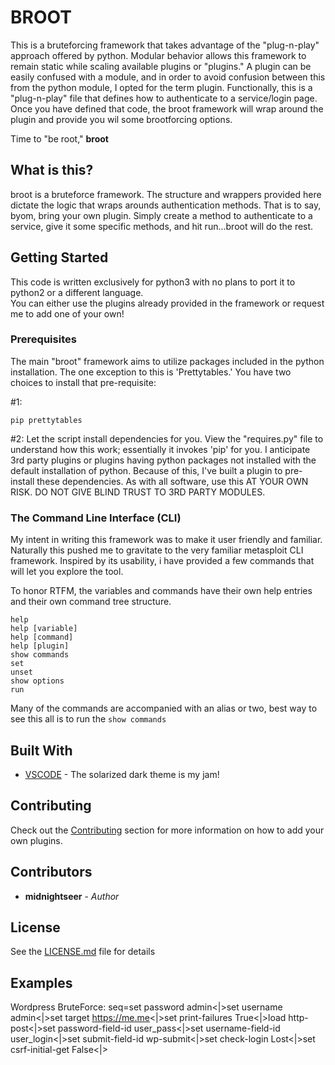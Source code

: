 # BROOT

This is a bruteforcing framework that takes advantage of the "plug-n-play" approach offered by python.  Modular behavior allows this framework to remain static while scaling available plugins or "plugins."  A plugin can be easily confused with a module, and in order to avoid confusion between this from the python module, I opted for the term plugin.  Functionally, this is a "plug-n-play" file that defines how to authenticate to a service/login page.  Once you have defined that code, the broot framework will wrap around the plugin and provide you wil some brootforcing options.

Time to "be root," **broot**

## What is this?

broot is a bruteforce framework.  The structure and wrappers provided here dictate the logic that wraps arounds authentication methods.  That is to say, byom, bring your own plugin.  Simply create a method to authenticate to a service, give it some specific methods, and hit run...broot will do the rest.

## Getting Started

This code is written exclusively for python3 with no plans to port it to python2 or a different language.  
You can either use the plugins already provided in the framework or request me to add one of your own!

### Prerequisites

The main "broot" framework aims to utilize packages included in the python installation.  The one exception to this is 'Prettytables.'  You have two choices to install that pre-requisite:

#1:
```
pip prettytables
```
#2:
Let the script install dependencies for you.  View the "requires.py" file to understand how this work; essentially it invokes 'pip' for you.  I anticipate 3rd party plugins or plugins having python packages not installed with the default installation of python.  Because of this, I've built a plugin to pre-install these dependencies.  As with all software, use this AT YOUR OWN RISK.  DO NOT GIVE BLIND TRUST TO 3RD PARTY MODULES.  

### The Command Line Interface (CLI)

My intent in writing this framework was to make it user friendly and familiar.  Naturally this pushed me to gravitate to the very familiar metasploit CLI framework.  Inspired by its usability, i have provided a few commands that will let you explore the tool.

To honor RTFM, the variables and commands have their own help entries and their own command tree structure.

```
help
help [variable]
help [command]
help [plugin]
show commands
set
unset
show options
run
```

Many of the commands are accompanied with an alias or two, best way to see this all is to run the ```show commands```

## Built With

* [VSCODE](https://code.visualstudio.com/) - The solarized dark theme is my jam!

## Contributing

Check out the [Contributing](https://github.com/MidnightSeer/broot/blob/master/contributing.md) section for more information on how to add your own plugins.

## Contributors

* **midnightseer** - *Author*


## License

See the [LICENSE.md](LICENSE.md) file for details

## Examples

Wordpress BruteForce:
seq=set password admin<|>set username admin<|>set target https://me.me<|>set print-failures True<|>load http-post<|>set password-field-id user_pass<|>set username-field-id user_login<|>set submit-field-id wp-submit<|>set check-login Lost<|>set csrf-initial-get False<|>
